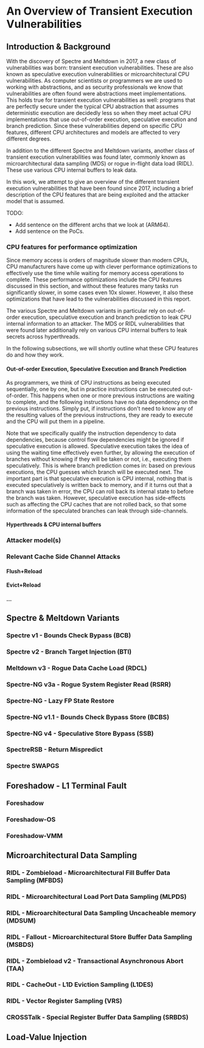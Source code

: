 # An Overview of Transient Execution Vulnerabilities

## Introduction & Background

With the discovery of Spectre and Meltdown in 2017, a new class of vulnerabilities was born: transient execution vulnerabilities. These are also known as speculative execution vulnerabilities or microarchitectural CPU vulnerabilities. As computer scientists or programmers we are used to working with abstractions, and as security professionals we know that vulnerabilities are often found were abstractions meet implementations. This holds true for transient execution vulnerabilities as well: programs that are perfectly secure under the typical CPU abstraction that assumes deterministic execution are decidedly less so when they meet actual CPU implementations that use out-of-order execution, speculative execution and branch prediction. Since these vulnerabilities depend on specific CPU features, different CPU architectures and models are affected to very different degrees. 

In addition to the different Spectre and Meltdown variants, another class of transient execution vulnerabilities was found later, commonly known as microarchitectural data sampling (MDS) or rogue in-flight data load (RIDL). These use various CPU internal buffers to leak data.

In this work, we attempt to give an overview of the different transient execution vulnerabilities that have been found since 2017, including a brief description of the CPU features that are being exploited and the attacker model that is assumed.

TODO:
- Add sentence on the different archs that we look at (ARM64).
- Add sentence on the PoCs.

### CPU features for performance optimization

Since memory access is orders of magnitude slower than modern CPUs, CPU manufacturers have come up with clever performance optimizations to effectively use the time while waiting for memory access operations to complete. These performance optimizations include the CPU features discussed in this section, and without these features many tasks run significantly slower, in some cases even 10x slower. However, it also these optimizations that have lead to the vulnerabilities discussed in this report. 

The various Spectre and Meltdown variants in particular rely on out-of-order execution, speculative execution and branch prediction to leak CPU internal information to an attacker. The MDS or RIDL vulnerabilities that were found later additionally rely on various CPU internal buffers to leak secrets across hyperthreads. 

In the following subsections, we will shortly outline what these CPU features do and how they work.

#### Out-of-order Execution, Speculative Execution and Branch Prediction

As programmers, we think of CPU instructions as being executed sequentially, one by one, but in practice instructions can be executed out-of-order. This happens when one or more previous instructions are waiting to complete, and the following instructions have no data dependency on the previous instructions. Simply put, if instructions don't need to know any of the resulting values of the previous instructions, they are ready to execute and the CPU will put them in a pipeline.

Note that we specifically qualify the instruction dependency to data dependencies, because control flow dependencies might be ignored if speculative execution is allowed. Speculative execution takes the idea of using the waiting time effectively even further, by allowing the execution of branches without knowing if they will be taken or not, i.e., executing them speculatively. This is where branch prediction comes in: based on previous executions, the CPU guesses which branch will be executed next.
The important part is that speculative execution is CPU internal, nothing that is executed speculatively is written back to memory, and if it turns out that a branch was taken in error, the CPU can roll back its internal state to before the branch was taken. However, speculative execution has side-effects such as affecting the CPU caches that are not rolled back, so that some information of the speculated branches can leak through side-channels.


#### Hyperthreads & CPU internal buffers


### Attacker model(s)


### Relevant Cache Side Channel Attacks

#### Flush+Reload

#### Evict+Reload

#### ...


## Spectre & Meltdown Variants

### Spectre v1 - Bounds Check Bypass (BCB)

### Spectre v2 - Branch Target Injection (BTI)

### Meltdown v3 - Rogue Data Cache Load (RDCL)

### Spectre-NG v3a - Rogue System Register Read (RSRR)

### Spectre-NG - Lazy FP State Restore

### Spectre-NG v1.1 - Bounds Check Bypass Store (BCBS)

### Spectre-NG v4 - Speculative Store Bypass (SSB)

### SpectreRSB - Return Mispredict

### Spectre SWAPGS


## Foreshadow - L1 Terminal Fault

### Foreshadow

### Foreshadow-OS

### Foreshadow-VMM


## Microarchitectural Data Sampling

### RIDL - Zombieload - Microarchitectural Fill Buffer Data Sampling (MFBDS)

### RIDL - Microarchitectural Load Port Data Sampling (MLPDS)

### RIDL - Microarchitectural Data Sampling Uncacheable memory (MDSUM)

### RIDL - Fallout - Microarchitectural Store Buffer Data Sampling (MSBDS)

### RIDL - Zombieload v2 - Transactional Asynchronous Abort (TAA)

### RIDL - CacheOut - L1D Eviction Sampling (L1DES)

### RIDL - Vector Register Sampling (VRS)

### CROSSTalk - Special Register Buffer Data Sampling (SRBDS)


## Load-Value Injection

